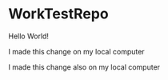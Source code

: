 # WorkTestRepo

Hello World!

I made this change on my local computer

I made this change also on my local computer